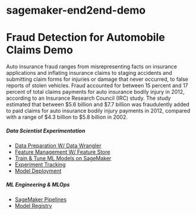 # sagemaker-end2end-demo

# Fraud Detection for Automobile Claims Demo

Auto insurance fraud ranges from misrepresenting facts on insurance applications and inflating insurance claims to staging accidents and submitting claim forms for injuries or damage that never occurred, to false reports of stolen vehicles. Fraud accounted for between 15 percent and 17 percent of total claims payments for auto insurance bodily injury in 2012, according to an Insurance Research Council (IRC) study. The study estimated that between $5.6 billion and $7.7 billion was fraudulently added to paid claims for auto insurance bodily injury payments in 2012, compared with a range of $4.3 billion to $5.8 billion in 2002.


##### Data Scientist Experimentation
- [Data Preparation W/ Data Wrangler](#Preprocessing-&-feature-engineering)
- [Feature Management W/ Feature Store](#Create-Feature-Store-in-Code)
- [Train & Tune ML Models on SageMaker](#Train-A-Model-On-SageMaker)
- [Experiment Tracking](#Experiment-Tracking)
- [Model Deployment](#Deploy-and-Serve-Model)
<!--- - [Model Monitoring](#Model-Monitoring)) -->

##### ML Engineering & MLOps
- [SageMaker Pipelines](#pipeline)
- [Model Registry](#model-registry)